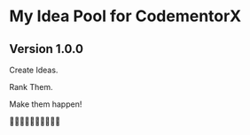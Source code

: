 # My Idea Pool for CodementorX

## Version 1.0.0

Create Ideas.

Rank Them.

Make them happen!

🎉🎉🎉🎉🎉🎉🎉🎉🎉🎉
